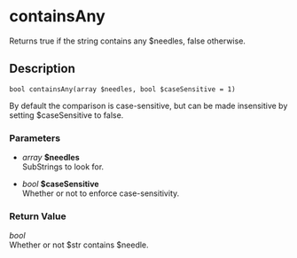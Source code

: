 # containsAny
Returns true if the string contains any $needles, false otherwise.

## Description
`bool containsAny(array $needles, bool $caseSensitive = 1)`

By default the comparison is case-sensitive, but can be made
insensitive by setting $caseSensitive to false.

### Parameters
* _array_ __$needles__  
SubStrings to look for.

* _bool_ __$caseSensitive__  
Whether or not to enforce case-sensitivity.


### Return Value
_bool_  
Whether or not $str contains $needle.
